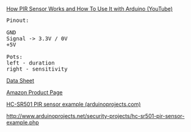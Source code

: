[How PIR Sensor Works and How To Use It with Arduino (YouTube)](https://www.youtube.com/watch?v=6Fdrr_1guok)


<pre>
Pinout:

GND
Signal -> 3.3V / 0V
+5V

Pots:
left - duration
right - sensitivity
</pre>



[Data Sheet](http://www.mpja.com/download/31227sc.pdf)

[Amazon Product Page](https://smile.amazon.com/gp/product/B00FDPO9B8/ref=oh_aui_detailpage_o01_s00?ie=UTF8&psc=1#Ask)

[HC-SR501 PIR sensor example (arduinoprojects.com)](http://www.arduinoprojects.net/security-projects/hc-sr501-pir-sensor-example.php)



http://www.arduinoprojects.net/security-projects/hc-sr501-pir-sensor-example.php
